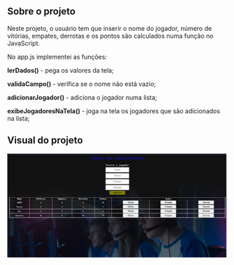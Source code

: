 
## Sobre o projeto

Neste projeto, o usuário tem que inserir o nome do jogador, número de vitórias, empates, derrotas e os pontos são calculados numa função no JavaScript. 

No app.js implementei as funções:

**lerDados()** - pega os valores da tela;

**validaCampo()** - verifica se o nome não está vazio;

**adicionarJogador()** - adiciona o jogador numa lista;

**exibeJogadoresNaTela()** - joga na tela os jogadores que são adicionados na lista;

## Visual do projeto
<p align="center">
  <img src=".github/tabelaClassificacao.png" width=800>
</p>

